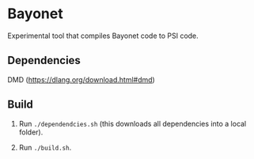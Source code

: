 Bayonet
=======

Experimental tool that compiles Bayonet code to PSI code.

Dependencies
------------

DMD (https://dlang.org/download.html#dmd)

Build
-----

1. Run `./dependendcies.sh` (this downloads all dependencies into a local folder).

2. Run `./build.sh`.


